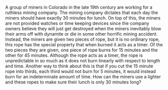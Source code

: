 A group of miners in Colorado in the late 19th century are working for a ruthless mining company. The mining company dictates that each day the miners should have exactly 30 minutes for lunch. On top of this, the miners are not provided watches or time keeping devices since the company owners believe they will just get destroyed when the miners inevitably blow their arms off with dynamite or die in some other horrific mining accident. Instead, the miners are given two pieces of rope, but it is no ordinary rope, this rope has the special property that when burned it acts as a timer. Of the two pieces they are given, one piece of rope burns for 15 minutes and the other for 45 minutes. Although the rope acts as a timer, the rope is unpredictable in so much as it does not burn linearly with respect to length and time. Another way to think about this is that if you cut the 15 minute rope into thirds, each third would not burn for 5 minutes, it would instead burn for an indeterminate amount of time. How can the miners use a lighter and these ropes to make sure their lunch is only 30 minutes long?
